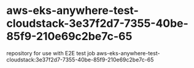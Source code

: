 # aws-eks-anywhere-test-cloudstack-3e37f2d7-7355-40be-85f9-210e69c2be7c-65
repository for use with E2E test job aws-eks-anywhere-test-cloudstack:3e37f2d7-7355-40be-85f9-210e69c2be7c-65
